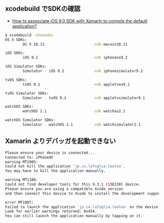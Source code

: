 

## xcodebuild でSDKの確認

- [How to asssociate iOS 9.0 SDK with Xamarin to compile the default application?](http://stackoverflow.com/questions/36278613/how-to-asssociate-ios-9-0-sdk-with-xamarin-to-compile-the-default-application)

~~~bash
$ xcodebuild -showsdks
OS X SDKs:
        OS X 10.11                      -sdk macosx10.11

iOS SDKs:
        iOS 9.2                         -sdk iphoneos9.2

iOS Simulator SDKs:
        Simulator - iOS 9.2             -sdk iphonesimulator9.2

tvOS SDKs:
        tvOS 9.1                        -sdk appletvos9.1

tvOS Simulator SDKs:
        Simulator - tvOS 9.1            -sdk appletvsimulator9.1

watchOS SDKs:
        watchOS 2.1                     -sdk watchos2.1

watchOS Simulator SDKs:
        Simulator - watchOS 2.1         -sdk watchsimulator2.1
~~~

## Xamarin よりデバッガを起動できない

~~~bash
Please ensure your device is connected...
Connected to: iPhone4h
warning MT1003:
Could not kill the application 'jp.co.lafoglia.lealea'.
You may have to kill the application manually.

warning MT1108:
Could not find developer tools for this 9.3.1 (13E238) device.
Please ensure you are using a compatible Xcode version
and then connect this device to Xcode to install the development support files.

error MT1007:
Failed to launch the application 'jp.co.lafoglia.lealea' on the device 'iPhone4h':
Look for earlier warnings returned: 0x454.
You can still launch the application manually by tapping on it.

~~~
